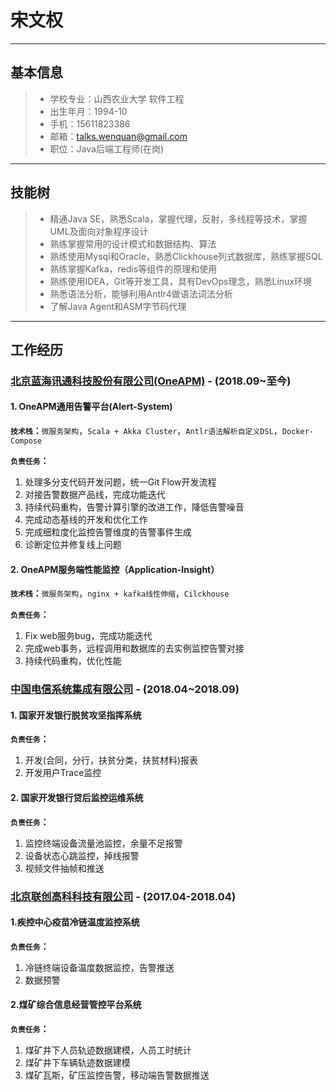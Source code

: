 
# 宋文权
-------
## 基本信息
> * 学校专业：山西农业大学	软件工程		
> * 出生年月：1994-10
> * 手机：15611823386
> * 邮箱：talks.wenquan@gmail.com
> * 职位：Java后端工程师(在岗)

-------

## 技能树
> * 精通Java SE，熟悉Scala，掌握代理，反射，多线程等技术，掌握UML及面向对象程序设计
> * 熟练掌握常用的设计模式和数据结构、算法
> * 熟练使用Mysql和Oracle，熟悉Clickhouse列式数据库，熟练掌握SQL
> * 熟练掌握Kafka，redis等组件的原理和使用
> * 熟练使用IDEA，Git等开发工具，具有DevOps理念，熟悉Linux环境
> * 熟悉语法分析，能够利用Antlr4做语法词法分析
> * 了解Java Agent和ASM字节码代理

-------

## 工作经历
### [北京蓝海讯通科技股份有限公司(OneAPM)](www.oneapm.com) - (2018.09~至今)
#### 1. OneAPM通用告警平台(Alert-System)
**`技术栈`：**`微服务架构`，`Scala + Akka Cluster`，`Antlr语法解析自定义DSL`，`Docker-Compose`

**`负责任务`：** 

1. 处理多分支代码开发问题，统一Git Flow开发流程
2. 对接告警数据产品线，完成功能迭代
3. 持续代码重构，告警计算引擎的改进工作，降低告警噪音
4. 完成动态基线的开发和优化工作
5. 完成细粒度化监控告警维度的告警事件生成
6. 诊断定位并修复线上问题

#### 2. OneAPM服务端性能监控（Application-Insight）
**`技术栈`：**`微服务架构`，`nginx + kafka线性伸缩`，`Cilckhouse`

**`负责任务`：** 

1. Fix web服务bug，完成功能迭代
2. 完成web事务，远程调用和数据库的去实例监控告警对接
3. 持续代码重构，优化性能



### [中国电信系统集成有限公司](ctsi.com.cn) - (2018.04~2018.09)
#### 1. 国家开发银行脱贫攻坚指挥系统
**`负责任务`：** 

1. 开发(合同，分行，扶贫分类，扶贫材料)报表
2. 开发用户Trace监控

#### 2. 国家开发银行贷后监控运维系统
**`负责任务`：** 

1. 监控终端设备流量池监控，余量不足报警
2. 设备状态心跳监控，掉线报警
3. 视频文件抽帧和推送

### [北京联创高科科技有限公司](www.lantrack.net) - (2017.04-2018.04)
#### 1.疾控中心疫苗冷链温度监控系统
**`负责任务`：** 

1. 冷链终端设备温度数据监控，告警推送
2. 数据预警

#### 2.煤矿综合信息经营管控平台系统
**`负责任务`：** 

1. 煤矿井下人员轨迹数据建模，人员工时统计
2. 煤矿井下车辆轨迹数据建模
3. 煤矿瓦斯，矿压监控告警，移动端告警数据推送

